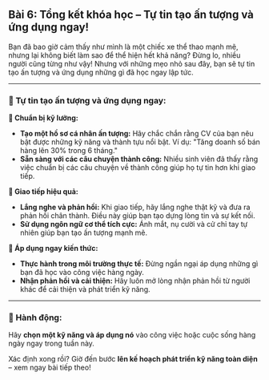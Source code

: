 ## Bài 6: Tổng kết khóa học – Tự tin tạo ấn tượng và ứng dụng ngay!

Bạn đã bao giờ cảm thấy như mình là một chiếc xe thể thao mạnh mẽ, nhưng lại không biết làm sao để thể hiện hết khả năng? Đừng lo, nhiều người cũng từng như vậy! Nhưng với những mẹo nhỏ sau đây, bạn sẽ tự tin tạo ấn tượng và ứng dụng những gì đã học ngay lập tức.

---

### 📌 Tự tin tạo ấn tượng và ứng dụng ngay:

**🔹 Chuẩn bị kỹ lưỡng:**
- **Tạo một hồ sơ cá nhân ấn tượng:** Hãy chắc chắn rằng CV của bạn nêu bật được những kỹ năng và thành tựu nổi bật. Ví dụ: "Tăng doanh số bán hàng lên 30% trong 6 tháng."
- **Sẵn sàng với các câu chuyện thành công:** Nhiều sinh viên đã thấy rằng việc chuẩn bị các câu chuyện về thành công giúp họ tự tin hơn khi giao tiếp.

**🔹 Giao tiếp hiệu quả:**
- **Lắng nghe và phản hồi:** Khi giao tiếp, hãy lắng nghe thật kỹ và đưa ra phản hồi chân thành. Điều này giúp bạn tạo dựng lòng tin và sự kết nối.
- **Sử dụng ngôn ngữ cơ thể tích cực:** Ánh mắt, nụ cười và cử chỉ tay tự nhiên giúp bạn tạo ấn tượng mạnh mẽ.

**🔹 Áp dụng ngay kiến thức:**
- **Thực hành trong môi trường thực tế:** Đừng ngần ngại áp dụng những gì bạn đã học vào công việc hàng ngày.
- **Nhận phản hồi và cải thiện:** Hãy luôn mở lòng nhận phản hồi từ người khác để cải thiện và phát triển kỹ năng.

---

### 🚀 Hành động:

Hãy **chọn một kỹ năng và áp dụng nó** vào công việc hoặc cuộc sống hàng ngày ngay trong tuần này. 

Xác định xong rồi? Giờ đến bước **lên kế hoạch phát triển kỹ năng toàn diện** – xem ngay bài tiếp theo!